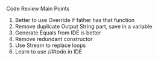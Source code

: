 Code Review Main Points
1. Better to use Override if father has that function
2. Remove duplicate Output String part, save in a variable
3. Generate Equals from IDE is better
4. Remove redundant constructor
5. Use Stream to replace loops
6. Learn to use //#todo in IDE